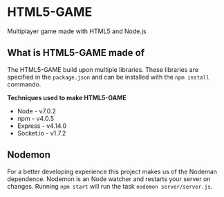 # HTML5-GAME
Multiplayer game made with HTML5 and Node.js

## What is HTML5-GAME made of
The HTML5-GAME build upon multiple libraries.
These libraries are specified in the `package.json` and can be installed with the `npm install` commando.

**Techniques used to make HTML5-GAME**
* Node - v7.0.2
* npm - v4.0.5
* Express - v4.14.0
* Socket.io - v1.7.2

## Nodemon
For a better developing experience this project makes us of the Nodeman dependence.
Nodemon is an Node watcher and restarts your server on changes. Running `npm start` will run the task `nodemon server/server.js`.